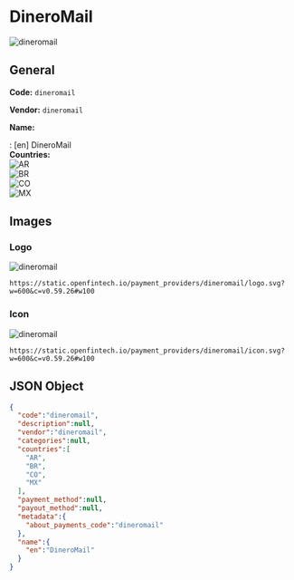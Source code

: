 
# DineroMail 
![dineromail](https://static.openfintech.io/payment_providers/dineromail/logo.svg?w=600&c=v0.59.26#w100)  

## General 
 
**Code:** `dineromail`  
 
**Vendor:** `dineromail`  
 
**Name:**  
 
:	[en] DineroMail  
**Countries:**  
![AR](https://cdnjs.cloudflare.com/ajax/libs/flag-icon-css/3.3.0/flags/4x3/AR.svg#w24)  
![BR](https://cdnjs.cloudflare.com/ajax/libs/flag-icon-css/3.3.0/flags/4x3/BR.svg#w24)  
![CO](https://cdnjs.cloudflare.com/ajax/libs/flag-icon-css/3.3.0/flags/4x3/CO.svg#w24)  
![MX](https://cdnjs.cloudflare.com/ajax/libs/flag-icon-css/3.3.0/flags/4x3/MX.svg#w24)  
 

## Images 

### Logo 
 
![dineromail](https://static.openfintech.io/payment_providers/dineromail/logo.svg?w=600&c=v0.59.26#w100)  

```
https://static.openfintech.io/payment_providers/dineromail/logo.svg?w=600&c=v0.59.26#w100
```  

### Icon 
 
![dineromail](https://static.openfintech.io/payment_providers/dineromail/icon.svg?w=600&c=v0.59.26#w100)  

```
https://static.openfintech.io/payment_providers/dineromail/icon.svg?w=600&c=v0.59.26#w100
```  

## JSON Object 

```json
{
  "code":"dineromail",
  "description":null,
  "vendor":"dineromail",
  "categories":null,
  "countries":[
    "AR",
    "BR",
    "CO",
    "MX"
  ],
  "payment_method":null,
  "payout_method":null,
  "metadata":{
    "about_payments_code":"dineromail"
  },
  "name":{
    "en":"DineroMail"
  }
}
```  
